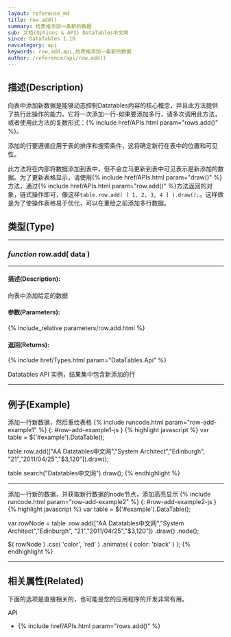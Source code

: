 ```yaml
---
layout: reference_md
title: row.add()
summary: 给表格添加一条新的数据
sub: 文档(Options & API) DataTables中文网
since: DataTables 1.10
navcategory: api
keywords: row,add,api,给表格添加一条新的数据
author: /reference/api/row.add()
---
```


## 描述(Description)

向表中添加新数据是能够动态控制Datatables内容的核心概念，并且此方法提供了执行此操作的能力。它将一次添加一行-如果要添加多行，请多次调用此方法，或者使用此方法的复数形式：{% include href/APIs.html param="rows.add()" %}。

添加的行要遵循应用于表的排序和搜索条件，这将确定新行在表中的位置和可见性。

此方法将在内部将数据添加到表中，但不会立马更新到表中可见表示是新添加的数据。为了更新表格显示，请使用{% include href/APIs.html param="draw()" %}方法，通过{% include href/APIs.html param="row.add()" %}方法返回的对象，链式操作即可，像这样`table.row.add( [ 1, 2, 3, 4 ] ).draw();`。这样做是为了使操作表格易于优化，可以在重绘之前添加多行数据。


## 类型(Type)
---
### _function_ **row.add( data )**   
---
#### 描述(Description):
向表中添加给定的数据

#### 参数(Parameters):
{% include_relative parameters/row.add.html %}

#### 返回(Returns):

{% include href/Types.html param="DataTables.Api" %}

Datatables API 实例，结果集中包含新添加的行

--- 
    
## 例子(Example)

添加一行新数据，然后重绘表格
{% include runcode.html param="row-add-example1" %}
{: #row-add-example1-js }
{% highlight javascript %}
var table = $('#example').DataTable();
 
table.row.add(["AA Datatables中文网","System Architect","Edinburgh", "21","2011/04/25","$3,120"]).draw();

table.search("Datatables中文网").draw();
{% endhighlight %}

---

添加一行新的数据，并获取新行数据的node节点，添加高亮显示
{% include runcode.html param="row-add-example2" %}
{: #row-add-example2-js }
{% highlight javascript %}
var table = $('#example').DataTable();
 
var rowNode = table
    .row.add(["AA Datatables中文网","System Architect","Edinburgh", "21","2011/04/25","$3,120"])
    .draw()
    .node();
 
$( rowNode )
    .css( 'color', 'red' )
    .animate( { color: 'black' } );
{% endhighlight %}

---

## 相关属性(Related)
下面的选项是直接相关的，也可能是您的应用程序的开发非常有用。

API

- {% include href/APIs.html param="rows.add()" %}

